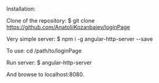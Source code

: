 Installation:

Clone of the repository:
$ git clone https://github.com/AnatoliiKozanbaiev/loginPage

Very simple server:
$ npm i -g angular-http-server --save

To use:
cd /path/to/loginPage

Run server:
$ angular-http-server

And browse to localhost:8080.